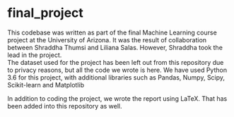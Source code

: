 # final_project
This codebase was written as part of the final Machine Learning course project at the University of Arizona. It was the result of collaboration between Shraddha Thumsi and Liliana Salas. However, Shraddha took the lead in the project.  
The dataset used for the project has been left out from this repository due to privacy reasons, but all the code we wrote is here.
We have used Python 3.6 for this project, with additional libraries such as Pandas, Numpy, Scipy, Scikit-learn and Matplotlib 

In addition to coding the project, we wrote the report using LaTeX. That has been added into this repository as well.
